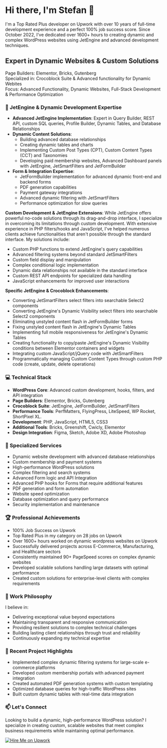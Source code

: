 # Hi there, I'm Stefan 👋

I'm a Top Rated Plus developer on Upwork with over 10 years of full-time development experience and a perfect 100% job success score. Since October 2022, I've dedicated over 1600+ hours to creating dynamic and complex WordPress websites using JetEngine and advanced development techniques.

## Expert in Dynamic Websites & Custom Solutions

Page Builders: Elementor, Bricks, Gutenberg<br />
Specialized in: Crocoblock Suite & Advanced functionality for Dynamic Webites<br />
Focus: Advanced Functionality, Dynamic Websites, Full-Stack Development & Performance Optimization<br />

### 🚀 JetEngine & Dynamic Development Expertise

- **Advanced JetEngine Implementation**: Expert in Query Builder, REST API, custom SQL queries, Profile Builder, Dynamic Tables, and Database Relationships
- **Dynamic Content Solutions**: 
  - Building advanced database relationships
  - Creating dynamic tables and charts
  - Implementing Custom Post Types (CPT),  Custom Content Types (CCT) and Taxonomies
  - Developing paid membership websites, Advanced Dashboard panels with JetEngine, JetSmartFilters and JetFormBuilder
- **Form & Integration Expertise**: 
  - JetFormBuilder implementation for advanced dynamic front-end and backend forms
  - PDF generation capabilities
  - Payment gateway integrations
  - Advanced dynamic filtering with JetSmartFilters
  - Performance optimization for slow queries

**Custom Development & JetEngine Extensions**: While JetEngine offers powerful no-code solutions through its drag-and-drop interface, I specialize in overcoming its limitations through custom development. With extensive experience in PHP filters/hooks and JavaScript, I've helped numerous clients achieve functionalities that aren't possible through the standard interface. My solutions include:
  - Custom PHP functions to extend JetEngine's query capabilities
  - Advanced filtering systems beyond standard JetSmartFilters
  - Custom field display and manipulation
  - Complex conditional logic implementation
  - Dynamic data relationships not available in the standard interface
  - Custom REST API endpoints for specialized data handling
  - JavaScript enhancements for improved user interactions

**Specific JetEngine & Crocoblock Enhancements**:
  - Converting JetSmartFilters select filters into searchable Select2 components
  - Converting JetEngine's Dynamic Visibility select filters into searchable Select2 components
  - Eliminating unstyled content flash in JetFormBuilder forms
  - Fixing unstyled content flash in JetEngine's Dynamic Tables
  - Implementing full mobile responsiveness for JetEngine's Dynamic Tables
  - Creating functionality to copy/paste JetEngine's Dynamic Visibility conditions between Elementor containers and widgets
  - Integrating custom JavaScript/jQuery code with JetSmartFilters
  - Programmatically managing Custom Content Types through custom PHP code (create, update, delete operations)

### 💻 Technical Stack

- **WordPress Core**: Advanced custom development, hooks, filters, and API integration
- **Page Builders**: Elementor, Bricks, Gutenberg
- **Crocoblock Suite**: JetEngine, JetFormBuilder, JetSmartFilters
- **Performance Tools**: PerfMatters, FlyingPress, LiteSpeed, WP Rocket, ShortPixel XL.
- **Development**: PHP, JavaScript, HTML5, CSS3
- **Additional Tools**: Bricks, Greenshift, Cwicly, Elementor
- **Design Integration**: Figma, Sketch, Adobe XD, Adobe Photoshop

### 🎯 Specialized Services

- Dynamic website development with advanced database relationships
- Custom membership and payment systems
- High-performance WordPress solutions
- Complex filtering and search systems
- Advanced Form logic and API Integration
- Advanced PHP hooks for Forms that require additional features
- PDF generation and form automation
- Website speed optimization
- Database optimization and query performance
- Security implementation and maintenance

### 🏆 Professional Achievements

- 100% Job Success on Upwork
- Top Rated Plus in my category on 28 jobs on Upwork
- Over 1600+ hours worked on dynamic wordpress websites on Upwork
- Successfully delivered projects across E-Commerce, Manufacturing, and Healthcare sectors
- Consistently maintained 90+ PageSpeed scores on complex dynamic websites
- Developed scalable solutions handling large datasets with optimal performance
- Created custom solutions for enterprise-level clients with complex requirements

### 💪 Work Philosophy

I believe in:
- Delivering exceptional value beyond expectations
- Maintaining transparent and responsive communication
- Providing resilient solutions to complex technical challenges
- Building lasting client relationships through trust and reliability
- Continuously expanding my technical expertise

### 🔧 Recent Project Highlights

- Implemented complex dynamic filtering systems for large-scale e-commerce platforms
- Developed custom membership portals with advanced payment integration
- Created automated PDF generation systems with custom templating
- Optimized database queries for high-traffic WordPress sites
- Built custom dynamic tables with real-time data integration

### 📫 Let's Connect

Looking to build a dynamic, high-performance WordPress solution? I specialize in creating custom, scalable websites that meet complex business requirements while maintaining optimal performance.

<div align="left">
  <a href="https://www.upwork.com/fl/~01608a15a9c0e0b092?mp_source=share">
    <img src="https://custom-icon-badges.demolab.com/badge/-Hire%20Me-success?style=for-the-badge&logoColor=white&logo=upwork" alt="Hire Me on Upwork" />
  </a>
</div>
